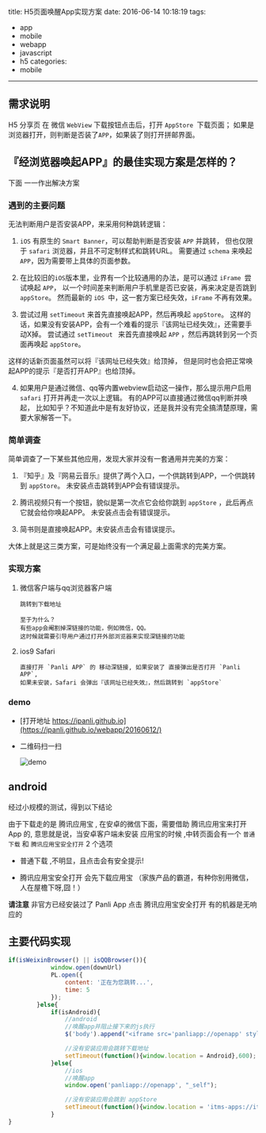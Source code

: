 title: H5页面唤醒App实现方案
date: 2016-06-14 10:18:19
tags:
  - app
  - mobile
  - webapp
  - javascript
  - h5
categories:
  - mobile
---

## 需求说明

H5 分享页 在 微信 `WebView` 下载按钮点击后，打开 `AppStore `下载页面；
如果是浏览器打开，则判断是否装了`APP`，如果装了则打开拼邮界面。

## 『经浏览器唤起APP』的最佳实现方案是怎样的？

下面 一一作出解决方案

### 遇到的主要问题

无法判断用户是否安装APP，来采用何种跳转逻辑：

1. `iOS` 有原生的 `Smart Banner`，可以帮助判断是否安装 `APP` 并跳转，
但也仅限于 `safari` 浏览器，并且不可定制样式和跳转URL。
需要通过 `schema` 来唤起 `APP`，因为需要带上具体的页面参数。

2. 在比较旧的` iOS `版本里，业界有一个比较通用的办法，是可以通过 `iFrame `尝试唤起 `APP`，
以一个时间差来判断用户手机里是否已安装，再来决定是否跳到 `appStore`。
然而最新的 `iOS `中，这一套方案已经失效，`iFrame` 不再有效果。

3. 尝试过用 `setTimeout` 来首先直接唤起APP，然后再唤起 `appStore`。
这样的话，如果没有安装APP，会有一个难看的提示『该网址已经失效』，还需要手动X掉。
尝试通过 `setTimeout ` 来首先直接唤起 `APP` ，然后再跳转到另一个页面再唤起 ` appStore `。

这样的话新页面虽然可以将『该网址已经失效』给顶掉，
但是同时也会把正常唤起APP的提示『是否打开APP』也给顶掉。

4. 如果用户是通过微信、qq等内置webview启动这一操作，那么提示用户启用 `safari` 打开并再走一次以上逻辑。
有的APP可以直接通过微信qq判断并唤起，
比如知乎？不知道此中是有友好协议，还是我并没有完全搞清楚原理，需要大家解答一下。

### 简单调查

简单调查了一下某些其他应用，发现大家并没有一套通用并完美的方案：

1. 『知乎』及『网易云音乐』提供了两个入口，一个供跳转到APP，一个供跳转到 `appStore`。
未安装点击跳转到APP会有错误提示。

2. 腾讯视频只有一个按钮，貌似是第一次点它会给你跳到 `appStore` ，此后再点它就会给你唤起APP。
未安装点击会有错误提示。

3. 简书则是直接唤起APP。未安装点击会有错误提示。

大体上就是这三类方案，可是始终没有一个满足最上面需求的完美方案。

### 实现方案

1. 微信客户端与qq浏览器客户端

    ```
    跳转到下载地址

    至于为什么？
    有些app会阉割掉深链接的功能，例如微信，QQ。
    这时候就需要引导用户通过打开外部浏览器来实现深链接的功能
    ```
2. ios9 Safari 

    ```
    直接打开 `Panli APP` 的 移动深链接, 如果安装了 直接弹出是否打开 `Panli APP`, 
    如果未安装，Safari 会弹出『该网址已经失效』，然后跳转到 `appStore`
    ```

### demo

- [打开地址 https://ipanli.github.io](https://ipanli.github.io/webapp/20160612/)

- 二维码扫一扫

  ![demo](/update/20160614/demo.png)


## android

经过小规模的测试，得到以下结论

由于下载走的是 腾讯应用宝 , 在安卓的微信下面，需要借助 腾讯应用宝来打开App 的,
意思就是说，当安卓客户端未安装 应用宝的时候 ,中转页面会有一个 `普通下载` 和 `腾讯应用宝安全打开` 2 个选项 

- 普通下载 ,不明显，且点击会有安全提示!

- 腾讯应用宝安全打开 会先下载应用宝 （家族产品的霸道，有种你别用微信，人在屋檐下呀,囧！）


**请注意** 非官方已经安装过了 Panli App 点击 腾讯应用宝安全打开 有的机器是无响应的


## 主要代码实现

```js
if(isWeixinBrowser() || isQQBrowser()){
            window.open(downUrl)
            PL.open({
                content: '正在为您跳转...',
                time: 5
            });
        }else{
            if(isAndroid){
                //android
                //唤醒app并阻止接下来的js执行
                $('body').append("<iframe src='panliapp://openapp' style='display:none' target='' ></iframe>");

                //没有安装应用会跳转下载地址
                setTimeout(function(){window.location = Android},600);
            }else{
                //ios
                //唤醒app
                window.open('panliapp://openapp', "_self");

                //没有安装应用会跳到 appStore
                setTimeout(function(){window.location = 'itms-apps://itunes.apple.com/app/id590216292'},300);
            }
}
```
